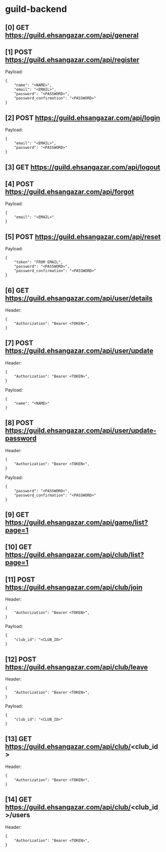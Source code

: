 # guild-backend


## [0] GET https://guild.ehsangazar.com/api/general

## [1] POST https://guild.ehsangazar.com/api/register

Payload:
```
{
    "name": "<NAME>",
    "email": "<EMAIL>",
    "password": "<PASSWORD>",
    "password_confirmation": "<PASSWORD>"
}
```

## [2] POST https://guild.ehsangazar.com/api/login

Payload:
```
{
    "email": "<EMAIL>",
    "password": "<PASSWORD>"
}

```

## [3] GET https://guild.ehsangazar.com/api/logout

## [4] POST https://guild.ehsangazar.com/api/forgot

Payload:
```
{
    "email": "<EMAIL>"
}

```

## [5] POST https://guild.ehsangazar.com/api/reset

Payload:
```
{
    "token": "FROM EMAIL",
    "password": "<PASSWORD>",
    "password_confirmation": "<PASSWORD>"
}

```

## [6] GET https://guild.ehsangazar.com/api/user/details
Header:
```
{
    "Authorization": "Bearer <TOKEN>",
}

```

## [7] POST https://guild.ehsangazar.com/api/user/update
Header:
```
{
    "Authorization": "Bearer <TOKEN>",
}

```
Payload:
```
{
    "name": "<NAME>"
}

```

## [8] POST https://guild.ehsangazar.com/api/user/update-password
Header:
```
{
    "Authorization": "Bearer <TOKEN>",
}

```
Payload:
```
{
    "password": "<PASSWORD>",
    "password_confirmation": "<PASSWORD>"
}

```

## [9] GET https://guild.ehsangazar.com/api/game/list?page=1

## [10] GET https://guild.ehsangazar.com/api/club/list?page=1

## [11] POST https://guild.ehsangazar.com/api/club/join
Header:
```
{
    "Authorization": "Bearer <TOKEN>",
}

```
Payload:
```
{
    "club_id": "<CLUB_ID>"
}
```

## [12] POST https://guild.ehsangazar.com/api/club/leave
Header:
```
{
    "Authorization": "Bearer <TOKEN>",
}
```
Payload:
```
{
    "club_id": "<CLUB_ID>"
}
```

## [13] GET https://guild.ehsangazar.com/api/club/<club_id>
Header:
```
{
    "Authorization": "Bearer <TOKEN>",
}
```

## [14] GET https://guild.ehsangazar.com/api/club/<club_id>/users
Header:
```
{
    "Authorization": "Bearer <TOKEN>",
}
```
